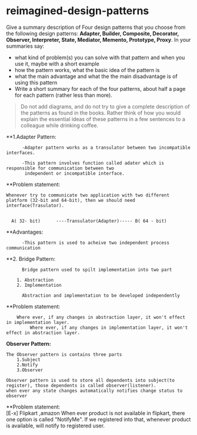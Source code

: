 # reimagined-design-patterns

Give a summary description of Four design patterns that you choose from the following design patterns: **Adapter,  Builder, Composite, Decorator, Observer, Interpreter, State, Mediator, Memento, Prototype, Proxy**. In your summaries say:

- what kind of problem(s) you can solve with that pattern and when you use it, maybe with a short example
- how the pattern works, what the basic idea of the pattern is
- what the main advantage and what the the main disadvantage is of using this pattern
- Write a short summary for each of the four patterns, about half a page for each pattern (rather less than more). 

> Do not add diagrams, and do not try to give a complete description of the patterns as found in the books. Rather think of how you would explain the essential ideas of these patterns in a few sentences to a colleague while drinking coffee.
> 



**1.Adapter Pattern:

          -Adapter pattern works as a transulator between two incompatible interfaces.
          
          -This pattern involves function called adater which is responsible for communication between two 
           independent or incompatible interface.

**Problem statement:

    Whenever try to communicate two application with two different platform (32-bit and 64-bit), then we should need interface(Trasulator).
      
      
      A( 32- bit)      ----Transulator(Adapter)----- B( 64 - bit)


**Advantages:

          -This pattern is used to acheive two independent process communication    
          
          
          
  
**2. Bridge Pattern:
 
          Bridge pattern used to spilt implementation into two part

		1. Abstraction 
		2. Implementation
 
          Abstraction and implementation to be developed independently
          
  **Problem statement:        
              
	    Where ever, if any changes in abstraction layer, it won't effect in implementation layer. 
             Where ever, if any changes in implementation layer, it won't effect in abstraction layer.
	     
	     
	     
	     
**Observer Pattern:**

	The Observer pattern is contains three parts 
		1.Subject 
		2.Notify
		3.Observer
	
	Observer pattern is used to store all dependents into subject(to register), those dependents is called observer(listener). 
	when ever any state changes automatically notifies change status to observer
	
**Problem statement:  
		[E-x] Flipkart ,amazon
		When ever product is not available in flipkart, there one option is called "NotifyMe". 
		If we registered into that, whenever product is available, will notify to registered user.
		
